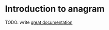 # Introduction to anagram

TODO: write [great documentation](http://jacobian.org/writing/great-documentation/what-to-write/)
